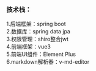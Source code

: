 ### 技术栈：
1.后端框架：spring boot  
2.数据库：spring data jpa  
3.权限管理：shiro整合jwt  
4.前端框架：vue3  
5.前端UI组件：Element Plus  
6.markdown解析器：v-md-editor